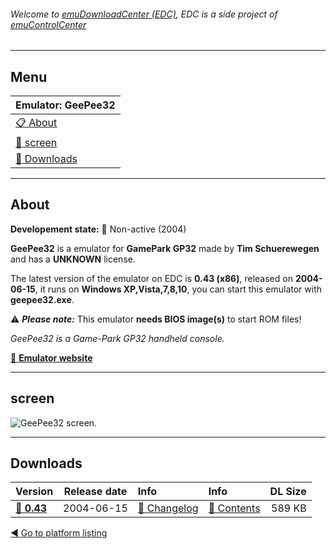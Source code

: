 ###### Welcome to [emuDownloadCenter (EDC)](https://github.com/PhoenixInteractiveNL/emuDownloadCenter/wiki/), EDC is a side project of [emuControlCenter](https://github.com/PhoenixInteractiveNL/emuControlCenter/wiki/)
***
## Menu
| **Emulator: GeePee32** |
|:---------|
| [:clipboard: About](#about) |
| [:sunrise: screen](#screen) |
| [:floppy_disk: Downloads](#downloads) |
***
## About
**Developement state:** :red_circle: Non-active (2004)

**GeePee32** is a emulator for **GamePark GP32** made by **Tim Schuerewegen** and has a **UNKNOWN** license.

The latest version of the emulator on EDC is **0.43 (x86)**, released on **2004-06-15**, it runs on **Windows XP,Vista,7,8,10**, you can start this emulator with **geepee32.exe**.

:warning: _**Please note:**_ This emulator **needs BIOS image(s)** to start ROM files!

_GeePee32 is a Game-Park GP32 handheld console._

[:link: **Emulator website**](http://users.skynet.be/firefly/gp32/)
***
## screen
![](https://raw.githubusercontent.com/PhoenixInteractiveNL/emuDownloadCenter/master/hooks/geepee32/emulator_screen_01.jpg "GeePee32 screen.")
***
## Downloads
| Version  | Release date  | Info       | Info       | DL Size    |
|:---------|:-------------:|:-----------|:-----------|-----------:|
| [:floppy_disk: **0.43**](https://github.com/PhoenixInteractiveNL/edc-repo0003/raw/master/geepee32/0.43.7z) | 2004-06-15 | [:page_facing_up: Changelog](https://github.com/PhoenixInteractiveNL/edc-repo0003/blob/master/geepee32/0.43_changelog.txt) | [:mag_right: Contents](https://github.com/PhoenixInteractiveNL/edc-repo0003/blob/master/geepee32/0.43_contents.txt) | 589 KB |

[:arrow_backward: Go to platform listing](https://github.com/PhoenixInteractiveNL/emuDownloadCenter/wiki/EDC-Platform-List)
